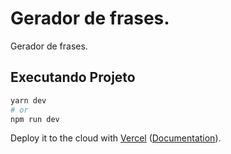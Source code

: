 # Gerador de frases.

Gerador de frases.


## Executando Projeto


```bash
yarn dev
# or
npm run dev
```

Deploy it to the cloud with [Vercel](https://vercel.com/new?utm_source=github&utm_medium=readme&utm_campaign=next-example) ([Documentation](https://nextjs.org/docs/deployment)).
